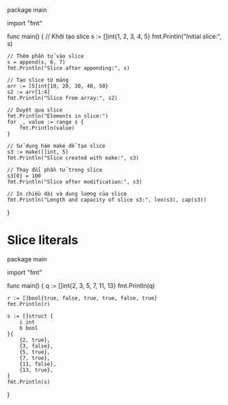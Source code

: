 package main

import "fmt"

func main() {
    // Khởi tạo slice
    s := []int{1, 2, 3, 4, 5}
    fmt.Println("Initial slice:", s)

    // Thêm phần tử vào slice
    s = append(s, 6, 7)
    fmt.Println("Slice after appending:", s)

    // Tạo slice từ mảng
    arr := [5]int{10, 20, 30, 40, 50}
    s2 := arr[1:4]
    fmt.Println("Slice from array:", s2)

    // Duyệt qua slice
    fmt.Println("Elements in slice:")
    for _, value := range s {
        fmt.Println(value)
    }

    // Sử dụng hàm make để tạo slice
    s3 := make([]int, 5)
    fmt.Println("Slice created with make:", s3)

    // Thay đổi phần tử trong slice
    s3[0] = 100
    fmt.Println("Slice after modification:", s3)

    // In chiều dài và dung lượng của slice
    fmt.Println("Length and capacity of slice s3:", len(s3), cap(s3))
}

# Slice literals

package main

import "fmt"

func main() {
	q := []int{2, 3, 5, 7, 11, 13}
	fmt.Println(q)

	r := []bool{true, false, true, true, false, true}
	fmt.Println(r)

	s := []struct {
		i int
		b bool
	}{
		{2, true},
		{3, false},
		{5, true},
		{7, true},
		{11, false},
		{13, true},
	}
	fmt.Println(s)
}
